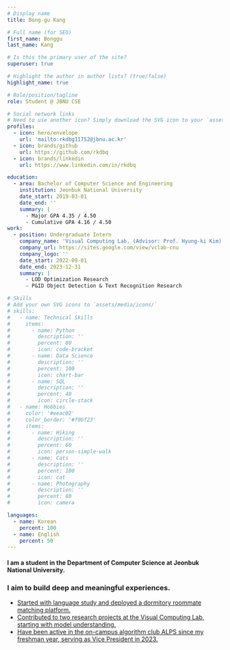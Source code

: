 ```yaml
---
# Display name
title: Bong-gu Kang

# Full name (for SEO)
first_name: Bonggu
last_name: Kang

# Is this the primary user of the site?
superuser: true

# Highlight the author in author lists? (true/false)
highlight_name: true

# Role/position/tagline
role: Student @ JBNU CSE

# Social network links
# Need to use another icon? Simply download the SVG icon to your `assets/media/icons/` folder.
profiles:
  - icon: hero/envelope
    url: 'mailto:rkdbg11752@jbnu.ac.kr'
  - icon: brands/github
    url: https://github.com/rkdbq
  - icon: brands/linkedin
    url: https://www.linkedin.com/in/rkdbq

education:
  - area: Bachelor of Computer Science and Engineering
    institution: Jeonbuk National University
    date_start: 2019-03-01
    date_end: ''
    summary: |
      - Major GPA 4.35 / 4.50
      - Cumulative GPA 4.16 / 4.50
work:
  - position: Undergraduate Intern
    company_name: 'Visual Computing Lab. (Advisor: Prof. Hyung-ki Kim)'
    company_url: https://sites.google.com/view/vclab-cnu
    company_logo: ''
    date_start: 2022-09-01
    date_end: 2023-12-31
    summary: |
      - LOD Optimization Research
      - P&ID Object Detection & Text Recognition Research

# Skills
# Add your own SVG icons to `assets/media/icons/`
# skills:
#   - name: Technical Skills
#     items:
#       - name: Python
#         description: ''
#         percent: 80
#         icon: code-bracket
#       - name: Data Science
#         description: ''
#         percent: 100
#         icon: chart-bar
#       - name: SQL
#         description: ''
#         percent: 40
#         icon: circle-stack
#   - name: Hobbies
#     color: '#eeac02'
#     color_border: '#f0bf23'
#     items:
#       - name: Hiking
#         description: ''
#         percent: 60
#         icon: person-simple-walk
#       - name: Cats
#         description: ''
#         percent: 100
#         icon: cat
#       - name: Photography
#         description: ''
#         percent: 80
#         icon: camera

languages:
  - name: Korean
    percent: 100
  - name: English
    percent: 50
---
```


#### I am a student in the Department of Computer Science at Jeonbuk National University.
### I aim to build deep and meaningful experiences.
- [Started with language study and deployed a dormitory roommate matching platform.](projects/roomie/)
- [Contributed to two research projects at the Visual Computing Lab, starting with model understanding.](publication/)
- [Have been active in the on-campus algorithm club ALPS since my freshman year, serving as Vice President in 2023.](activities/alps/)